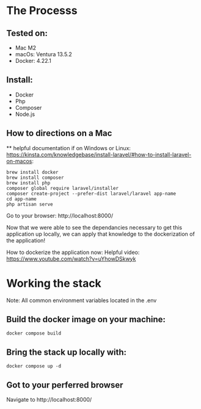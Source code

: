 # The Processs

## Tested on:
- Mac M2
- macOs: Ventura 13.5.2
- Docker: 4.22.1

## Install:
- Docker
- Php
- Composer
- Node.js

## How to directions on a Mac

** helpful documentation if on Windows or Linux:
https://kinsta.com/knowledgebase/install-laravel/#how-to-install-laravel-on-macos:

```
brew install docker
brew install composer
brew install php
composer global require laravel/installer
composer create-project --prefer-dist laravel/laravel app-name
cd app-name
php artisan serve
```

Go to your browser: http://localhost:8000/

Now that we were able to see the dependancies necessary to get this application up locally, we can apply that knowledge to the dockerization of the application! 

How to dockerize the application now:
Helpful video: https://www.youtube.com/watch?v=uYhowDSkwyk

# Working the stack

Note: All common environment variables located in the .env

## Build the docker image on your machine:
`docker compose build`

## Bring the stack up locally with:
`docker compose up -d`

## Got to your perferred browser
Navigate to http://localhost:8000/